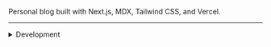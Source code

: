 Personal blog built with Next.js, MDX, Tailwind CSS, and Vercel.

---

<details>

<summary>Development</summary>

Run the development server:

```bash
npm run dev
```

</details>
